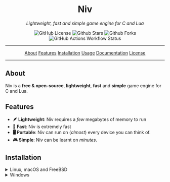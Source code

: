 <div align="center">
    <h1>Niv</h1>
    <p><i>Lightweight, fast and simple game engine for C and Lua</i></p>
    <img alt="GitHub License" src="https://img.shields.io/github/license/mar1lusk1/niv">
    <img alt="Github Stars" src="https://img.shields.io/github/stars/mar1lusk1/niv?style=flat">
    <img alt="Github Forks" src="https://img.shields.io/github/forks/mar1lusk1/niv?style=flat">
    <img alt="GitHub Actions Workflow Status" src="https://img.shields.io/github/actions/workflow/status/mar1lusk1/niv/Makefile">
</div>

---

<p align="center">
    <a href="#about">About</a>
    <a href="#features">Features</a>
    <a href="#installation">Installation</a>
    <a href="#usage">Usage</a>
    <a href="#documentation">Documentation</a>
    <a href="#license">License</a>
</p>

---

## About ##

Niv is a **free & open-source**, **lightweight**, **fast** and **simple** game engine for C and Lua.

## Features ##

- **🪶 Lightweight**: Niv requires a *few* megabytes of memory to run
- **🚀 Fast**: Niv is extremely fast
- **🖥️ Portable**: Niv can run on (*almost*) every device you can think of.
- **🎮 Simple**: Niv can be learnt on *minutes*.

## Installation ##

<details>
<summary>Linux, macOS and FreeBSD</summary>

Open up the terminal and run:

> [!NOTE]
> Make sure you have [`git`](https://git-scm.com/) installed.

```bash
git clone https://github.com/mar1lusk1/niv.git
cd niv
make all
make install
```

</details>

<details>
<summary>Windows</summary>

Open up the terminal and run:

> [!NOTE]
> As before, make sure you have [`git`](https://git-scm.com/) installed.

```powershell
git clone https://github.com/mar1lusk1/niv.git
cd niv
./build.ps1
```

## Usage ##

First, to make a new project, run:

```bash
niv new <project_name>
```

It will generate this folder structure:

```plaintext
<project_name>
├── CMakeLists.txt
├── src
│   └── setup.c
|   └── shaders
|   |   └── high-res.xml
|   |   └── low-res.xml
|   └── main.c
|   └── behaviour-player.lua
|   NivProject.nv
└── README.md
```

To run the project, run:

```bash
niv run <project_name>
```

Or to make an executable just use [`cmake`](https://cmake.org/):

```bash
cmake --build <project_name>
```

> [!IMPORTANT]
> It will generate the executable at `<project_name>/build/<project_name>.[exe|out]`

## Documentation ##

- [Wiki](https://github.com/mar1lusk1/niv/wiki)
- [Reference](https://github.com/mar1lusk1/niv/wiki/Reference)
